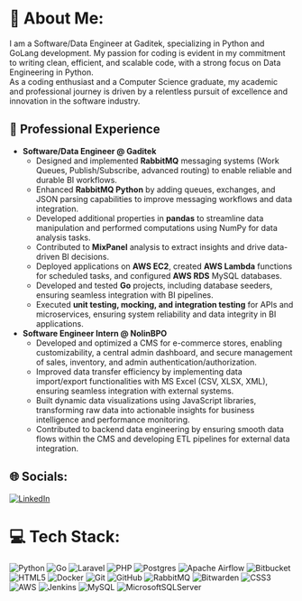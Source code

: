 # 💫 About Me:
I am a Software/Data Engineer at Gaditek, specializing in Python and GoLang development. My passion for coding is evident in my commitment to writing clean, efficient, and scalable code, with a strong focus on Data Engineering in Python.<br>As a coding enthusiast and a Computer Science graduate, my academic and professional journey is driven by a relentless pursuit of excellence and innovation in the software industry.


## 💼 Professional Experience  

- **Software/Data Engineer @ Gaditek**  
    - Designed and implemented **RabbitMQ** messaging systems (Work Queues, Publish/Subscribe, advanced routing)
    to enable reliable and durable BI workflows.
    - Enhanced **RabbitMQ Python** by adding queues, exchanges, and JSON parsing capabilities to improve messaging
    workflows and data integration.
    - Developed additional properties in **pandas** to streamline data manipulation and performed computations using
    NumPy for data analysis tasks.
    - Contributed to **MixPanel** analysis to extract insights and drive data-driven BI decisions.
    - Deployed applications on **AWS EC2**, created **AWS Lambda** functions for scheduled tasks, and configured **AWS RDS**
    MySQL databases.
    - Developed and tested **Go** projects, including database seeders, ensuring seamless integration with BI
    pipelines.
    - Executed **unit testing, mocking, and integration testing** for APIs and microservices, ensuring system reliability and
    data integrity in BI applications.
- **Software Engineer Intern @ NolinBPO**  
    - Developed and optimized a CMS for e-commerce stores, enabling customizability, a central admin dashboard, and
    secure management of sales, inventory, and admin authentication/authorization.
    - Improved data transfer efficiency by implementing data import/export functionalities with MS Excel (CSV, XLSX,
    XML), ensuring seamless integration with external systems.
    - Built dynamic data visualizations using JavaScript libraries, transforming raw data into actionable insights for
    business intelligence and performance monitoring.
    - Contributed to backend data engineering by ensuring smooth data flows within the CMS and developing ETL
    pipelines for external data integration.

## 🌐 Socials:
[![LinkedIn](https://img.shields.io/badge/LinkedIn-%230077B5.svg?logo=linkedin&logoColor=white)](https://linkedin.com/in/mashood-syed-mohammad/) 

# 💻 Tech Stack:
![Python](https://img.shields.io/badge/python-3670A0?style=for-the-badge&logo=python&logoColor=ffdd54) ![Go](https://img.shields.io/badge/go-%2300ADD8.svg?style=for-the-badge&logo=go&logoColor=white) ![Laravel](https://img.shields.io/badge/laravel-%23FF2D20.svg?style=for-the-badge&logo=laravel&logoColor=white) ![PHP](https://img.shields.io/badge/php-%23777BB4.svg?style=for-the-badge&logo=php&logoColor=white) ![Postgres](https://img.shields.io/badge/postgres-%23316192.svg?style=for-the-badge&logo=postgresql&logoColor=white) ![Apache Airflow](https://img.shields.io/badge/Apache%20Airflow-017CEE?style=for-the-badge&logo=Apache%20Airflow&logoColor=white) ![Bitbucket](https://img.shields.io/badge/bitbucket-%230047B3.svg?style=for-the-badge&logo=bitbucket&logoColor=white) ![HTML5](https://img.shields.io/badge/html5-%23E34F26.svg?style=for-the-badge&logo=html5&logoColor=white) ![Docker](https://img.shields.io/badge/docker-%230db7ed.svg?style=for-the-badge&logo=docker&logoColor=white) ![Git](https://img.shields.io/badge/git-%23F05033.svg?style=for-the-badge&logo=git&logoColor=white) ![GitHub](https://img.shields.io/badge/github-%23121011.svg?style=for-the-badge&logo=github&logoColor=white) ![RabbitMQ](https://img.shields.io/badge/rabbitmq-FF6600?style=for-the-badge&logo=rabbitmq&logoColor=white) ![Bitwarden](https://img.shields.io/badge/bitwarden-%23175DDC.svg?style=for-the-badge&logo=bitwarden&logoColor=white) ![CSS3](https://img.shields.io/badge/css3-%231572B6.svg?style=for-the-badge&logo=css3&logoColor=white) ![AWS](https://img.shields.io/badge/AWS-%23FF9900.svg?style=for-the-badge&logo=amazon-aws&logoColor=white) ![Jenkins](https://img.shields.io/badge/jenkins-%232C5263.svg?style=for-the-badge&logo=jenkins&logoColor=white) ![MySQL](https://img.shields.io/badge/mysql-4479A1.svg?style=for-the-badge&logo=mysql&logoColor=white) ![MicrosoftSQLServer](https://img.shields.io/badge/Microsoft%20SQL%20Server-CC2927?style=for-the-badge&logo=microsoft%20sql%20server&logoColor=white)
